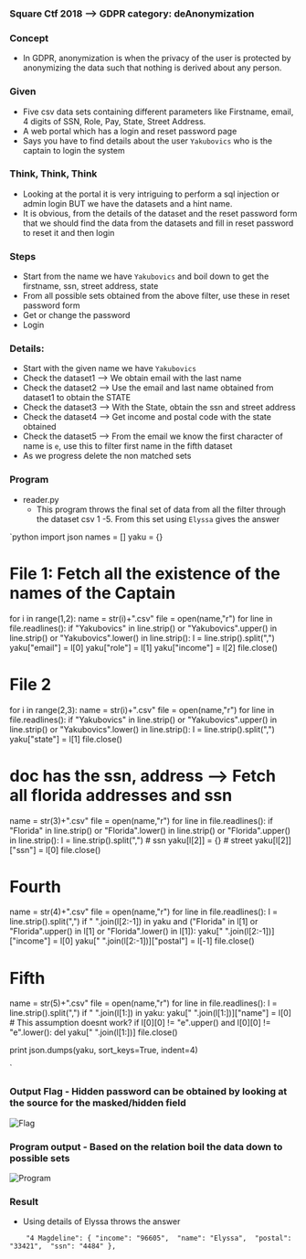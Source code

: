 ### Square Ctf 2018 --> GDPR category: deAnonymization

### Concept
* In GDPR, anonymization is when the privacy of the user is protected by anonymizing the data such that nothing is derived about any person.

### Given
* Five csv data sets containing different parameters like Firstname, email, 4 digits of SSN, Role, Pay, State, Street Address.
* A web portal which has a login and reset password page
* Says you have to find details about the user `Yakubovics` who is the captain to login the system

### Think, Think, Think
* Looking at the portal it is very intriguing to perform a sql injection or admin login BUT we have the datasets and a hint name.
* It is obvious, from the details of the dataset and the reset password form that we should find the data from the datasets and fill in reset password to reset it and then login

### Steps
* Start from the name we have `Yakubovics` and boil down to get the firstname, ssn, street address, state
* From all possible sets obtained from the above filter, use these in reset password form
* Get or change the password 
* Login

### Details:
* Start with the given name we have `Yakubovics`
* Check the dataset1 --> We obtain email with the last name
* Check the dataset2 --> Use the email and last name obtained from dataset1 to obtain the STATE
* Check the dataset3 --> With the State, obtain the ssn and street address
* Check the dataset4 --> Get income and postal code with the state obtained
* Check the dataset5 --> From the email we know the first character of name is `e`, use this to filter first name in the fifth dataset 
* As we progress delete the non matched sets

### Program
* reader.py
  - This program throws the final set of data from all the filter through the dataset csv 1 -5. From this set using `Elyssa` gives the answer

`python
import json
names = []
yaku = {}

# File 1: Fetch all the existence of the names of the Captain
for i in range(1,2):
    name = str(i)+".csv"
    file = open(name,"r")
    for line in file.readlines():
        if "Yakubovics" in line.strip() or "Yakubovics".upper() in line.strip() or "Yakubovics".lower() in line.strip():
           l = line.strip().split(",")
           yaku["email"] = l[0]
           yaku["role"] = l[1]
           yaku["income"] = l[2]
    file.close()


# File 2
for i in range(2,3):
    name = str(i)+".csv"
    file = open(name,"r")
    for line in file.readlines():
        if "Yakubovics" in line.strip() or "Yakubovics".upper() in line.strip() or "Yakubovics".lower() in line.strip():
           l = line.strip().split(",")
           yaku["state"] = l[1]
    file.close()

# doc has the ssn, address --> Fetch all florida addresses and ssn
name = str(3)+".csv"
file = open(name,"r")
for line in file.readlines():
    if "Florida" in line.strip() or "Florida".lower() in line.strip() or "Florida".upper() in line.strip():
       l = line.strip().split(",")
       # ssn
       yaku[l[2]] = {}
       # street
       yaku[l[2]]["ssn"] = l[0]
file.close()

# Fourth
name = str(4)+".csv"
file = open(name,"r")
for line in file.readlines():
    l = line.strip().split(",")
    if " ".join(l[2:-1]) in yaku and ("Florida" in l[1] or "Florida".upper() in l[1] or "Florida".lower() in l[1]):
       yaku[" ".join(l[2:-1])]["income"] = l[0]
       yaku[" ".join(l[2:-1])]["postal"] = l[-1]
file.close()

# Fifth
name = str(5)+".csv"
file = open(name,"r")
for line in file.readlines():
    l = line.strip().split(",")
    if " ".join(l[1:]) in yaku:
       yaku[" ".join(l[1:])]["name"] = l[0]
       # This assumption doesnt work?
       if l[0][0] != "e".upper() and l[0][0] != "e".lower():
          del yaku[" ".join(l[1:])]
file.close()

print json.dumps(yaku, sort_keys=True, indent=4)

`

### Output Flag - Hidden password can be obtained by looking at the source for the masked/hidden field

<img src="https://srinivas11789.github.io/SecurityNuggets/captureTheFlag/Miscellaneous/squareCtf2018/deAnonymization/flag_output.png" title="Flag">

### Program output - Based on the relation boil the data down to possible sets

<img src="https://srinivas11789.github.io/SecurityNuggets/captureTheFlag/Miscellaneous/squareCtf2018/deAnonymization/program_output.png" title="Program">

### Result

* Using details of Elyssa throws the answer

`    
    "4 Magdeline": {
        "income": "96605", 
        "name": "Elyssa", 
        "postal": "33421", 
        "ssn": "4484"
    }, 
`
